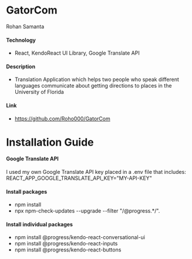 # GatorCom

Rohan Samanta

#### Technology
* React, KendoReact UI Library, Google Translate API

#### Description
* Translation Application which helps two people who speak different languages communicate about getting directions to places in the University of Florida

#### Link
* https://github.com/Roho000/GatorCom

# Installation Guide

#### Google Translate API
I used my own Google Translate API key placed in a .env file that includes:
REACT_APP_GOOGLE_TRANSLATE_API_KEY="MY-API-KEY"

#### Install packages
* npm install
* npx npm-check-updates --upgrade --filter "/@progress.*/".

#### Install individual packages
* npm install @progress/kendo-react-conversational-ui
* npm install @progress/kendo-react-inputs
* npm install @progress/kendo-react-buttons